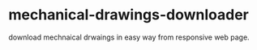 # mechanical-drawings-downloader
download mechnaical drwaings in easy way from responsive web page.
